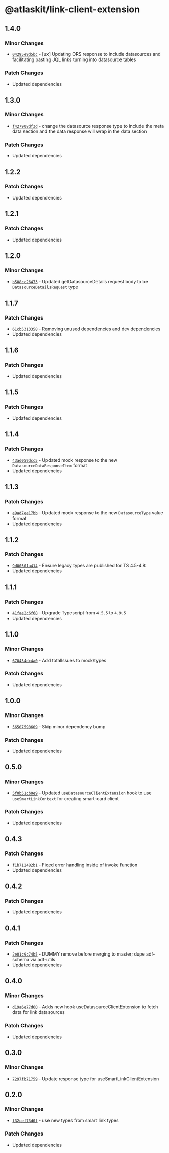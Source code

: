 # @atlaskit/link-client-extension

## 1.4.0

### Minor Changes

- [`04295e9d5bc`](https://bitbucket.org/atlassian/atlassian-frontend/commits/04295e9d5bc) - [ux] Updating ORS response to include datasources and facilitating pasting JQL links turning into datasource tables

### Patch Changes

- Updated dependencies

## 1.3.0

### Minor Changes

- [`f427908df3d`](https://bitbucket.org/atlassian/atlassian-frontend/commits/f427908df3d) - change the datasource response type to include the meta data section and the data response will wrap in the data section

### Patch Changes

- Updated dependencies

## 1.2.2

### Patch Changes

- Updated dependencies

## 1.2.1

### Patch Changes

- Updated dependencies

## 1.2.0

### Minor Changes

- [`b508cc26473`](https://bitbucket.org/atlassian/atlassian-frontend/commits/b508cc26473) - Updated getDatasourceDetails request body to be `DatasourceDetailsRequest` type

## 1.1.7

### Patch Changes

- [`61cb5313358`](https://bitbucket.org/atlassian/atlassian-frontend/commits/61cb5313358) - Removing unused dependencies and dev dependencies
- Updated dependencies

## 1.1.6

### Patch Changes

- Updated dependencies

## 1.1.5

### Patch Changes

- Updated dependencies

## 1.1.4

### Patch Changes

- [`43ad059dcc5`](https://bitbucket.org/atlassian/atlassian-frontend/commits/43ad059dcc5) - Updated mock response to the new `DatasourceDataResponseItem` format
- Updated dependencies

## 1.1.3

### Patch Changes

- [`e9ad7ee17bb`](https://bitbucket.org/atlassian/atlassian-frontend/commits/e9ad7ee17bb) - Updated mock response to the new `DatasourceType` value format
- Updated dependencies

## 1.1.2

### Patch Changes

- [`9d00501a414`](https://bitbucket.org/atlassian/atlassian-frontend/commits/9d00501a414) - Ensure legacy types are published for TS 4.5-4.8
- Updated dependencies

## 1.1.1

### Patch Changes

- [`41fae2c6f68`](https://bitbucket.org/atlassian/atlassian-frontend/commits/41fae2c6f68) - Upgrade Typescript from `4.5.5` to `4.9.5`
- Updated dependencies

## 1.1.0

### Minor Changes

- [`670454dc4a0`](https://bitbucket.org/atlassian/atlassian-frontend/commits/670454dc4a0) - Add totalIssues to mock/types

### Patch Changes

- Updated dependencies

## 1.0.0

### Minor Changes

- [`56507598609`](https://bitbucket.org/atlassian/atlassian-frontend/commits/56507598609) - Skip minor dependency bump

### Patch Changes

- Updated dependencies

## 0.5.0

### Minor Changes

- [`5f0b51cb0e9`](https://bitbucket.org/atlassian/atlassian-frontend/commits/5f0b51cb0e9) - Updated `useDatasourceClientExtension` hook to use `useSmartLinkContext` for creating smart-card client

### Patch Changes

- Updated dependencies

## 0.4.3

### Patch Changes

- [`f1b712482b1`](https://bitbucket.org/atlassian/atlassian-frontend/commits/f1b712482b1) - Fixed error handling inside of invoke function
- Updated dependencies

## 0.4.2

### Patch Changes

- Updated dependencies

## 0.4.1

### Patch Changes

- [`2e01c9c74b5`](https://bitbucket.org/atlassian/atlassian-frontend/commits/2e01c9c74b5) - DUMMY remove before merging to master; dupe adf-schema via adf-utils
- Updated dependencies

## 0.4.0

### Minor Changes

- [`d19a6e77d60`](https://bitbucket.org/atlassian/atlassian-frontend/commits/d19a6e77d60) - Adds new hook useDatasourceClientExtension to fetch data for link datasources

### Patch Changes

- Updated dependencies

## 0.3.0

### Minor Changes

- [`7297fb71759`](https://bitbucket.org/atlassian/atlassian-frontend/commits/7297fb71759) - Update response type for useSmartLinkClientExtension

## 0.2.0

### Minor Changes

- [`f32cef73d0f`](https://bitbucket.org/atlassian/atlassian-frontend/commits/f32cef73d0f) - use new types from smart link types

### Patch Changes

- Updated dependencies
